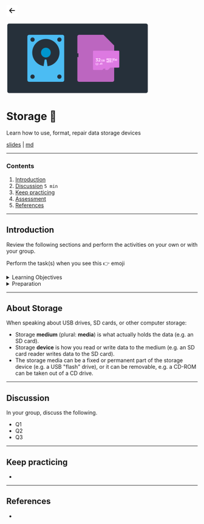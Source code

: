 <!-- paginate: true -->

<a class="back-icon" href="../index.html"><img width="30" src="../assets/img/icons/arrow-left-short.svg"></a>

<img width="375" src="../assets/img/banner/banner-storage.png">

# Storage 📌

Learn how to use, format, repair data storage devices

<span class="slides-small"><a href="../slides/storage.html">slides</a> | <a href="../topics/storage.md">md</a></span>

<!--
Presentation comments ...
-->


---


### Contents

1. [Introduction](#introduction)
1. [Discussion](#discussion) `5 min`
1. [Keep practicing](#keep-practicing)
1. [Assessment](#assessment)
1. [References](#references)


---


## Introduction

Review the following sections and perform the activities on your own or with your group.

Perform the task(s) when you see this 👉  emoji

<details>
<summary>Learning Objectives</summary>

Students who complete the following will be able to:

- Compare data storage devices and media
- List ...
- Explain ...
- Demonstrate ...

</details>

<details>
<summary>Preparation</summary>

Complete the following to prepare for this module

- [Command Line Crash Course](command-line-crash-course.md)

</details>







---

## About Storage


When speaking about USB drives, SD cards, or other computer storage:

- Storage **medium** (plural: **media**) is what actually holds the data (e.g. an SD card).
- Storage **device** is how you read or write data to the medium (e.g. an SD card reader writes data to the SD card).
- The storage media can be a fixed or permanent part of the storage device (e.g. a USB "flash" drive), or it can be removable, e.g. a CD-ROM can be taken out of a CD drive.







---


## Discussion

In your group, discuss the following.

- Q1
- Q2
- Q3





---

## Keep practicing

-

---

## References

-
